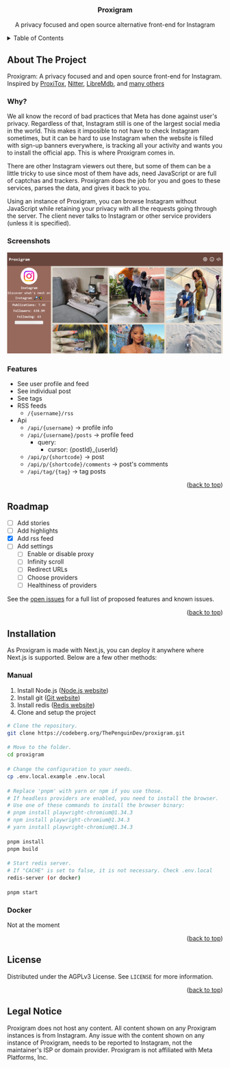 <a name="readme-top"></a>

<br />
<div align="center">
  <h3 align="center">Proxigram</h3>

  <p align="center">
    A privacy focused and open source alternative front-end for Instagram
    <br/>
  </p>
</div>

<!-- TABLE OF CONTENTS -->
<details>
  <summary>Table of Contents</summary>
  <ol>
    <li>
      <a href="#about-the-project">About The Project</a>
      <ul>
       <li><a href="#why">Why?</a></li>
      <li><a href="#screenshots">Screenshots</a></li>
       <li><a href="#features">Features</a></li>
      </ul>
    </li>
    <li><a href="#roadmap">Roadmap</a></li>
    <li><a href="#installation">Installation</a></li>
    <li><a href="#license">License</a></li>
    <li><a href="#legal-notice">Legal notice</a></li>
  </ol>
</details>

<!-- ABOUT THE PROJECT -->

## About The Project

Proxigram: A privacy focused and and open source front-end for Instagram.
Inspired by [ProxiTox](https://github.com/pablouser1/ProxiTok), [Nitter](https://github.com/zedeus/nitter/), [LibreMdb](https://codeberg.org/zyachel/libremdb), and [many others](https://github.com/digitalblossom/alternative-frontends)


### Why?

We all know the record of bad practices that Meta has done against user's privacy. Regardless of that, Instagram still is one of the largest social media in the world. This makes it imposible to not have to check Instagram sometimes, but it can be hard to use Instagram when the website is filled with sign-up banners everywhere, is tracking all your activity and wants you to install the official app. This is where Proxigram comes in.

There are other Instagram viewers out there, but some of them can be a little tricky to use since most of them have ads, need JavaScript or are full of captchas and trackers. Proxigram does the job for you and goes to these services, parses the data, and gives it back to you.

Using an instance of Proxigram, you can browse Instagram without JavaScript while retaining your privacy with all the requests going through the server. The client never talks to Instagram or other service providers (unless it is specified).

### Screenshots

![instagram profile in proxigram](/public/screenshot.png)

### Features

- See user profile and feed
- See individual post
- See tags
- RSS feeds
  - ```/{username}/rss```
- Api
  - ```/api/{username}``` -> profile info
  - ```/api/{username}/posts``` -> profile feed
    - query:
      - cursor: {postId}_{userId}
  - ```/api/p/{shortcode}``` -> post
  - ```/api/p/{shortcode}/comments``` -> post's comments
  - ```/api/tag/{tag}``` -> tag posts

<p align="right">(<a href="#readme-top">back to top</a>)</p>

<!-- ROADMAP -->

## Roadmap

- [ ] Add stories
- [ ] Add highlights
- [X] Add rss feed
- [ ] Add settings
  - [ ] Enable or disable proxy
  - [ ] Infinity scroll
  - [ ] Redirect URLs
  - [ ] Choose providers
  - [ ] Healthiness of providers 

See the [open issues](https://codeberg.org/ThePenguinDev/Proxigram/issues) for a full list of proposed features and known issues.

<p align="right">(<a href="#readme-top">back to top</a>)</p>

<!-- Installation -->

## Installation
As Proxigram is made with Next.js, you can deploy it anywhere where Next.js is supported. Below are a few other methods:

### Manual
1. Install Node.js ([Node.js website](https://nodejs.org))
2. Install git ([Git website](https://git-scm.com))
3. Install redis ([Redis website](https://redis.io))
4. Clone and setup the project
```bash
# Clone the repository.
git clone https://codeberg.org/ThePenguinDev/proxigram.git

# Move to the folder.
cd proxigram

# Change the configuration to your needs.
cp .env.local.example .env.local

# Replace 'pnpm' with yarn or npm if you use those.
# If headless providers are enabled, you need to install the browser.
# Use one of these commands to install the browser binary:
# pnpm install playwright-chromium@1.34.3
# npm install playwright-chromium@1.34.3
# yarn install playwright-chromium@1.34.3

pnpm install
pnpm build

# Start redis server.
# If "CACHE" is set to false, it is not necessary. Check .env.local
redis-server (or docker)

pnpm start
```

### Docker

Not at the moment

<!-- LICENSE -->

<p align="right">(<a href="#readme-top">back to top</a>)</p>


## License

Distributed under the AGPLv3 License. See `LICENSE` for more information.

<p align="right">(<a href="#readme-top">back to top</a>)</p>

## Legal Notice

Proxigram does not host any content. All content shown on any Proxigram instances is from Instagram. Any issue with the content shown on any instance of Proxigram, needs to be reported to Instagram, not the maintainer's ISP or domain provider. Proxigram is not affiliated with Meta Platforms, Inc.
